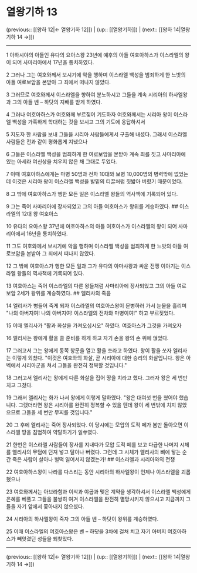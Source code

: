 # 열왕기하 13

(previous:: [[왕하 12|← 열왕기하 12]]) | (up:: [[열왕기하]]) | (next:: [[왕하 14|열왕기하 14 →]])

***




1 
아하시야의 아들인 유다의 요아스왕 23년에 예후의 아들 여호아하스가 이스라엘의 왕이 되어 사마리아에서 17년을 통치하였다. 



2 
그러나 그는 여호와께서 보시기에 악을 행하며 이스라엘 백성을 범죄하게 한 느밧의 아들 여로보암을 본받아 그 죄에서 떠나지 않았다. 



3 
그러므로 여호와께서 이스라엘을 향하여 분노하시고 그들을 계속 시리아의 하사엘왕과 그의 아들 벤 – 하닷의 지배를 받게 하였다. 



4 
그러나 여호아하스가 여호와께 부르짖어 기도하자 여호와께서는 시리아 왕이 이스라엘 백성을 가혹하게 학대하는 것을 보시고 그의 기도에 응답하셔서 



5 
지도자 한 사람을 보내 그들을 시리아 사람들에게서 구출해 내셨다. 그래서 이스라엘 사람들은 전과 같이 평화롭게 지냈으나 



6 
그들은 이스라엘 백성을 범죄하게 한 여로보암을 본받아 계속 죄를 짓고 사마리아에 있는 아세라 여신상을 치우지 않은 채 그대로 두었다. 



7 
이때 여호아하스에게는 마병 50명과 전차 10대와 보병 10,000명의 병력밖에 없었는데 이것은 시리아 왕이 이스라엘 백성을 발밑의 티끌처럼 짓밟아 버렸기 때문이었다. 



8 
그 밖에 여호아하스가 행한 모든 일은 이스라엘 왕들의 역사책에 기록되어 있다. 



9 
그는 죽어 사마리아에 장사되었고 그의 아들 여호아스가 왕위를 계승하였다. ## 이스라엘의 12대 왕 여호아스 



10 
유다의 요아스왕 37년에 여호아하스의 아들 여호아스가 이스라엘의 왕이 되어 사마리아에서 16년을 통치하였다. 



11 
그도 여호와께서 보시기에 악을 행하며 이스라엘 백성을 범죄하게 한 느밧의 아들 여로보암을 본받아 그 죄에서 떠나지 않았다. 



12 
그 밖에 여호아스가 행한 모든 일과 그가 유다의 아마샤왕과 싸운 전쟁 이야기는 이스라엘 왕들의 역사책에 기록되어 있다. 



13 
여호아스는 죽어 이스라엘의 다른 왕들처럼 사마리아에 장사되었고 그의 아들 여로보암 2세가 왕위를 계승하였다. ## 엘리사의 죽음 



14 
엘리사가 병들어 죽게 되자 이스라엘의 여호아스왕이 문병하러 가서 눈물을 흘리며 "나의 아버지여! 나의 아버지여! 이스라엘의 전차와 마병이여!" 하고 부르짖었다. 



15 
이때 엘리사가 "활과 화살을 가져오십시오" 하였다. 여호아스가 그것을 가져오자 



16 
엘리사는 왕에게 활을 쏠 준비를 하게 하고 자기 손을 왕의 손 위에 얹었다. 



17 
그러고서 그는 왕에게 동쪽 창문을 열고 활을 쏘라고 하였다. 왕이 활을 쏘자 엘리사는 이렇게 외쳤다. "이것은 여호와의 화살, 곧 시리아에 대한 승리의 화살입니다. 왕은 아벡에서 시리아군을 쳐서 그들을 완전히 정복할 것입니다." 



18 
그러고서 엘리사는 왕에게 다른 화살을 집어 땅을 치라고 했다. 그러자 왕은 세 번만 치고 그쳤다. 



19 
그래서 엘리사는 화가 나서 왕에게 이렇게 말하였다. "왕은 대여섯 번을 쳤어야 했습니다. 그랬더라면 왕은 시리아를 완전히 정복할 수 있을 텐데 왕이 세 번밖에 치지 않았으므로 그들을 세 번만 무찌를 것입니다." 



20 
그 후에 엘리사는 죽어 장사되었다. 이 당시에는 모압의 도적 떼가 봄만 돌아오면 이스라엘 땅을 침범하여 약탈하기가 일쑤였다. 



21 
한번은 이스라엘 사람들이 장사를 지내다가 모압 도적 떼를 보고 다급한 나머지 시체를 엘리사의 무덤에 던져 넣고 달아나 버렸다. 그런데 그 시체가 엘리사의 뼈에 닿는 순간 죽은 사람이 살아나 벌떡 일어서지 않겠는가! ## 이스라엘과 시리아와의 전쟁 



22 
여호아하스왕이 나라를 다스리는 동안 시리아의 하사엘왕이 언제나 이스라엘을 괴롭혔으나 



23 
여호와께서는 아브라함과 이삭과 야곱과 맺은 계약을 생각하셔서 이스라엘 백성에게 은혜를 베풀고 그들을 불쌍히 여겨 이스라엘을 완전히 멸망시키지 않으시고 지금까지 그들을 자기 앞에서 쫓아내지 않으셨다. 



24 
시리아의 하사엘왕이 죽자 그의 아들 벤 – 하닷이 왕위를 계승하였다. 



25 
이때 이스라엘의 여호아스왕은 벤 – 하닷을 3차에 걸쳐 치고 자기 아버지 여호아하스가 빼앗겼던 성들을 되찾았다.

***

(previous:: [[왕하 12|← 열왕기하 12]]) | (up:: [[열왕기하]]) | (next:: [[왕하 14|열왕기하 14 →]])

